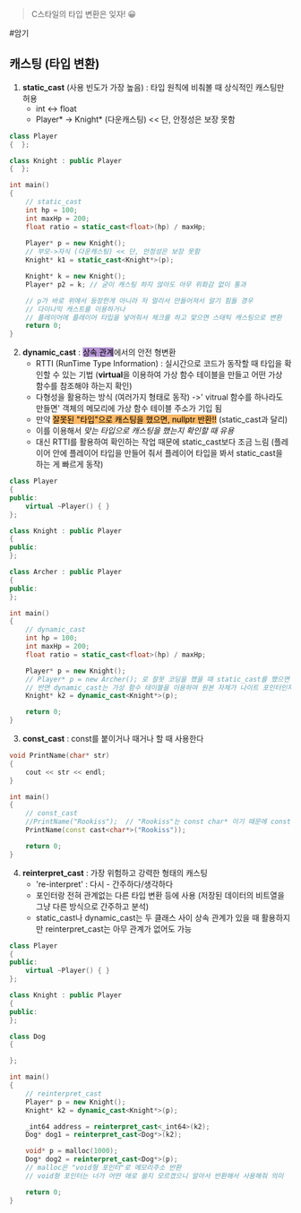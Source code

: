 > C스타일의 타입 변환은 잊자! 😀

#암기 
## 캐스팅 (타입 변환)
1. **static_cast** (사용 빈도가 가장 높음) : 타입 원칙에 비춰볼 때 상식적인 캐스팅만 허용
	- int <-> float
	-  Player* -> Knight* (다운캐스팅)   << 단, 안정성은 보장 못함
```cpp
class Player
{  };

class Knight : public Player
{  };

int main()
{
	// static_cast
	int hp = 100;
	int maxHp = 200;
	float ratio = static_cast<float>(hp) / maxHp;
	
	Player* p = new Knight();
	// 부모->자식 (다운캐스팅) << 단, 안정성은 보장 못함
	Knight* k1 = static_cast<Knight*>(p);

	Knight* k = new Knight();
	Player* p2 = k; // 굳이 캐스팅 하지 않아도 아무 위화감 없이 통과

	// p가 바로 위에서 등장한게 아니라 저 멀리서 만들어져서 알기 힘들 경우
	// 다이나믹 캐스트를 이용하거나
	// 플레이어에 플레이어 타입을 넣어줘서 체크를 하고 맞으면 스태틱 캐스팅으로 변환
	return 0;
}
```


2. **dynamic_cast** : <mark style="background: #824CB496;">상속 관계</mark>에서의 안전 형변환
	- RTTI (RunTime Type Information) : 실시간으로 코드가 동작할 때 타입을 확인할 수 있는 기법 (**virtual**을 이용하여 가상 함수 테이블을 만들고 어떤 가상 함수를 참조해야 하는지 확인)
	- 다형성을 활용하는 방식 (여러가지 형태로 동작) ->' vitrual 함수를 하나라도 만들면' 객체의 메모리에 가상 함수 테이블 주소가 기입 됨
	- 만약 <mark style="background: #FFAB45CF;">잘못된 "타입"으로 캐스팅을 했으면, nullptr 반환!!</mark> (static_cast과 달리)
	- 이를 이용해서 *맞는 타입으로 캐스팅을 했는지 확인할 때 유용*
	- 대신 RTTI를 활용하여 확인하는 작업 때문에 static_cast보다 조금 느림 (플레이어 안에 플레이어 타입을 만들어 줘서 플레이어 타입을 봐서 static_cast을 하는 게 빠르게 동작)
```cpp
class Player
{
public:
	virtual ~Player() { }
};

class Knight : public Player
{
public:
};

class Archer : public Player
{
public:
};

int main()
{
	// dynamic_cast
	int hp = 100;
	int maxHp = 200;
	float ratio = static_cast<float>(hp) / maxHp;

	Player* p = new Knight();
	// Player* p = new Archer(); 로 잘못 코딩을 했을 때 static_cast를 했으면 메모리 오염
	// 반면 dynamic_cast는 가상 함수 테이블을 이용하여 원본 자체가 나이트 포인터인지 확인 🔥
	Knight* k2 = dynamic_cast<Knight*>(p);

	return 0;
}
```


3. **const_cast** : const를 붙이거나 때거나 할 때 사용한다
```cpp
void PrintName(char* str)
{
	cout << str << endl;
}

int main()
{
	// const_cast
	//PrintName("Rookiss");  // "Rookiss"는 const char* 이기 때문에 const 없이 넘겨줘야 통과가 된다 이럴 때 명시적으로 const를 때어주겠다는 의미로 const cast 사용
	PrintName(const cast<char*>("Rookiss"));

	return 0;
}
```


4. **reinterpret_cast** : 가장 위험하고 강력한 형태의 캐스팅
	- 're-interpret' : 다시 - 간주하다/생각하다
	- 포인터랑 전혀 관계없는 다른 타입 변환 등에 사용 (저장된 데이터의 비트열을 그냥 다른 방식으로 간주하고 분석)
	- static_cast나 dynamic_cast는 두 클래스 사이 상속 관계가 있을 때 활용하지만 reinterpret_cast는 아무 관계가 없어도 가능
```cpp
class Player
{
public:
	virtual ~Player() { }
};

class Knight : public Player
{
public:
};

class Dog
{

};

int main()
{
	// reinterpret_cast
	Player* p = new Knight();
	Knight* k2 = dynamic_cast<Knight*>(p);

	_int64 address = reinterpret_cast<_int64>(k2);
	Dog* dog1 = reinterpret_cast<Dog*>(k2);

	void* p = malloc(1000);
	Dog* dog2 = reinterpret_cast<Dog*>(p);
	// malloc은 "void형 포인터"로 메모리주소 반환
	// void형 포인터는 너가 어떤 애로 쓸지 모르겠으니 알아서 반환해서 사용해줘 의미

	return 0;
}
```
